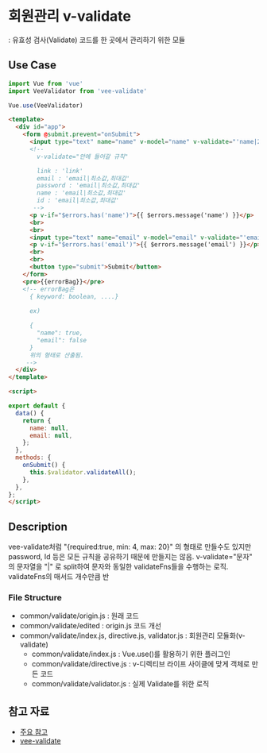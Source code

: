 # 회원관리 v-validate

: 유효성 검사(Validate) 코드를 한 곳에서 관리하기 위한 모듈

## Use Case

```javascript
import Vue from 'vue'
import VeeValidator from 'vee-validate'

Vue.use(VeeValidator)
```

```html
<template>
  <div id="app">
    <form @submit.prevent="onSubmit">
      <input type="text" name="name" v-model="name" v-validate="'name|2,20'">
      <!-- 
        v-validate="안에 들어갈 규칙"

        link : 'link'
        email : 'email|최소값,최대값'
        password : 'email|최소값,최대값'
        name : 'email|최소값,최대값'
        id : 'email|최소값,최대값'
       -->
      <p v-if="$errors.has('name')">{{ $errors.message('name') }}</p>
      <br>
      <br>
      <input type="text" name="email" v-model="email" v-validate="'email|4,20'">
      <p v-if="$errors.has('email')">{{ $errors.message('email') }}</p>
      <br>
      <br>
      <button type="submit">Submit</button>
    </form>
    <pre>{{errorBag}}</pre>
    <!-- errorBag은
      { keyword: boolean, ....}
          
      ex)

      {
        "name": true,
        "email": false
      }
      위의 형태로 산출됨.
     -->
  </div>
</template>

<script>

export default {
  data() {
    return {
      name: null,
      email: null,
    };
  },
  methods: {
    onSubmit() {
      this.$validator.validateAll();
    },
  },
};
</script>

```

## Description

vee-validate처럼 "{required:true, min: 4, max: 20}" 의 형태로 만들수도 있지만
password, Id 등은 모든 규칙을 공유하기 때문에 만들지는 않음.
v-validate="문자" 의 문자열을 "|" 로 split하여 문자와 동일한 validateFns들을 수행하는 로직. 
validateFns의 매서드 개수만큼 반

### File Structure

- common/validate/origin.js : 원래 코드
- common/validate/edited : origin.js 코드 개선
- common/validate/index.js, directive.js, validator.js : 회원관리 모듈화(v-validate)
  - common/validate/index.js : Vue.use()를 활용하기 위한 플러그인
  - common/validate/directive.js : v-디렉티브 라이프 사이클에 맞게 객체로 만든 코드
  - common/validate/validator.js : 실제 Validate를 위한 로직


## 참고 자료

- [주요 참고](http://jeonghwan-kim.github.io/2018/05/31/vue-form-validation.html)
- [vee-validate](https://logaretm.github.io/vee-validate/)